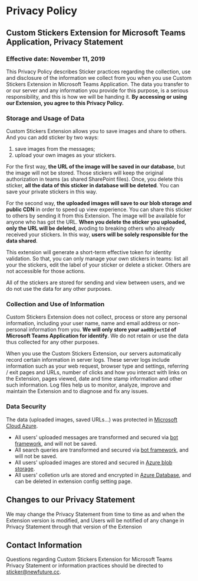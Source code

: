 # Privacy Policy

## Custom Stickers Extension for Microsoft Teams Application, Privacy Statement

### Effective date: November 11, 2019

This Privacy Policy describes Sticker practices regarding the
collection, use and disclosure of the information we collect from you
when you use Custom Stickers Extension in Microsoft Teams Application.
The data you transfer to or our server and any information you provide
for this purpose, is a serious responsibility, and this is how we will
be handing it.
**By accessing or using our Extension, you agree to this Privacy Policy.**

### Storage and Usage of Data

Custom Stickers Extension allows you to save images and share to others.
And you can add sticker by two ways:

1. save images from the messages;
2. upload your own images as your stickers.

For the first way, **the URL of the image will be saved in our database**, but the image will not be stored.
Those stickers will keep the original authorization in teams (as shared SharePoint files).
Once, you delete this sticker, **all the data of this sticker in database will be deteted**.
You can save your private stickers in this way.

For the second way, **the uploaded images will save to our blob storage and public CDN** in order to speed up view experience.
You can share this sticker to others by sending it from this Extension.
The image will be available for anyone who has got the URL.
**When you delete the sticker you uploaded, only the URL will be deleted**, avoding to breaking others who already received your stickers.
In this way, **users will be solely responsible for the data shared**.

This extension will generate a short-term effective token for identity validation.
So that, you can only manage your own stickers in teams: list all your the stickers, edit the label of your sticker or delete a sticker.
Others are not accessible for those actions.

All of the stickers are stored for sending and view between users, and we do not use the data for any other purposes.

### Collection and Use of Information

Custom Stickers Extension does not collect, process or store any
personal information, including your user name, name and email address
or non-personal information from you.
**We will only store your `aadObjectId` of Microsoft Teams Application for identify**.
We do not retain or use the data thus collected for any other purposes.

When you use the Custom Stickers Extension, our servers automatically
record certain information in server logs.
These server logs include information such as your web request, browser type and settings, referring / exit pages and URLs, number of clicks and how you interact with links on the Extension, pages viewed, date and time stamp
information and other such information.
Log files help us to monitor, analyze, improve and maintain the Extension and to diagnose and fix any issues.

### Data Security

The data (uploaded images, saved URLs...) was protected in [Microsoft Cloud Azure](https://azure.microsoft.com/).

-   All users' uploaded messages are transformed and secured via [bot framework](https://dev.botframework.com/), and will not be saved.
-   All search queries are transformed and secured via [bot framework](https://dev.botframework.com/), and will not be saved.
-   All users' uploaded images are stored and secured in [Azure blob storage](https://azure.microsoft.com/en-us/services/storage/blobs/).
-   All users' colletion urls are stored and encrypted in [Azure Database](https://azure.microsoft.com/en-us/services/sql-database/), and can be deleted in extension config setting page.

## Changes to our Privacy Statement

We may change the Privacy Statement from time to time as and when the
Extension version is modified, and Users will be notified of any
change in Privacy Statement through that version of the Extension

## Contact Information

Questions regarding Custom Stickers Extension for Microsoft Teams Privacy Statement
or information practices should be directed to [sticker@newfuture.cc](mailto:sticker@newfuture.cc).
